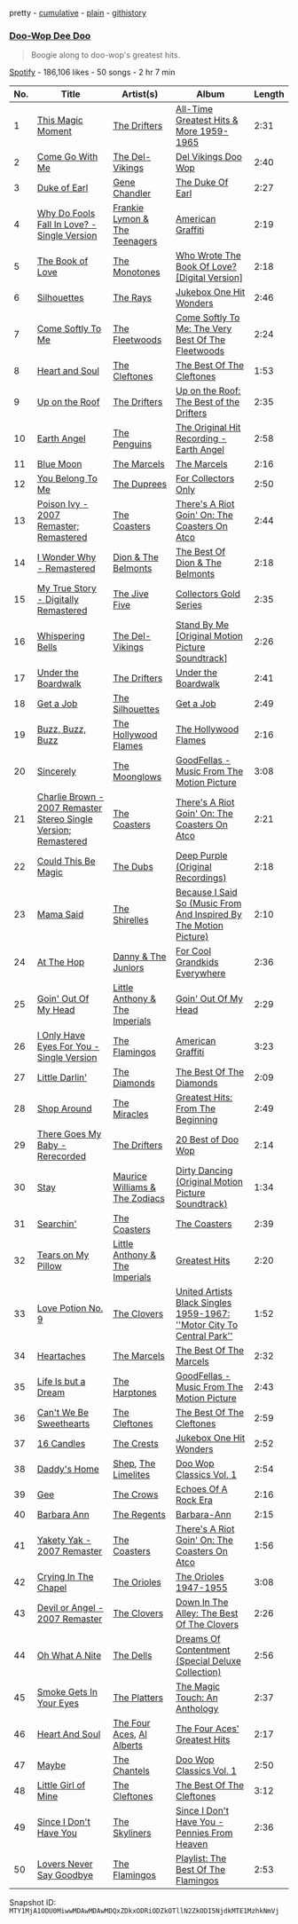 pretty - [cumulative](/playlists/cumulative/37i9dQZF1DX9GxQjEBVviW.md) - [plain](/playlists/plain/37i9dQZF1DX9GxQjEBVviW) - [githistory](https://github.githistory.xyz/mackorone/spotify-playlist-archive/blob/main/playlists/plain/37i9dQZF1DX9GxQjEBVviW)

### [Doo\-Wop Dee Doo](https://open.spotify.com/playlist/37i9dQZF1DX9GxQjEBVviW)

> ​Boogie along to doo\-wop's greatest hits.

[Spotify](https://open.spotify.com/user/spotify) - 186,106 likes - 50 songs - 2 hr 7 min

| No. | Title | Artist(s) | Album | Length |
|---|---|---|---|---|
| 1 | [This Magic Moment](https://open.spotify.com/track/4vBDAxKllafwCMDWD76atv) | [The Drifters](https://open.spotify.com/artist/1FqqOl9itIUpXr4jZPIVoT) | [All\-Time Greatest Hits & More 1959\-1965](https://open.spotify.com/album/4Pazwl8nUfQj49K6xyADQ7) | 2:31 |
| 2 | [Come Go With Me](https://open.spotify.com/track/4eRdlW0SvlRpq285jI9uf5) | [The Del\-Vikings](https://open.spotify.com/artist/10xLCBOlt2NhclsRmrOvX5) | [Del Vikings Doo Wop](https://open.spotify.com/album/0GalVuWWpgt6JrmEb8MwLa) | 2:40 |
| 3 | [Duke of Earl](https://open.spotify.com/track/6Hy22YDN9HJMRlJP1LwnJy) | [Gene Chandler](https://open.spotify.com/artist/52uMkSFt2RVO6XxTEt5VeW) | [The Duke Of Earl](https://open.spotify.com/album/2VmU63FIBsGgQYItCvsYkl) | 2:27 |
| 4 | [Why Do Fools Fall In Love? \- Single Version](https://open.spotify.com/track/0QlHvmgHQ66FFaSbKkVYJM) | [Frankie Lymon & The Teenagers](https://open.spotify.com/artist/40Zt6u0Ig5vXtrq0htgqvt) | [American Graffiti](https://open.spotify.com/album/3ZQMECQRA5pu9YP6LtiiIC) | 2:19 |
| 5 | [The Book of Love](https://open.spotify.com/track/1N131UBLlYAUJNVpHOfEc1) | [The Monotones](https://open.spotify.com/artist/39aV9if9R4QuPZxrJsxc9a) | [Who Wrote The Book Of Love? \[Digital Version\]](https://open.spotify.com/album/2Bpr0LzFjdDjBHKsT9JxOV) | 2:18 |
| 6 | [Silhouettes](https://open.spotify.com/track/5P9EI5iZRctJ0QcarKmraH) | [The Rays](https://open.spotify.com/artist/3owdLGoMpuTwee9KIh1Ibv) | [Jukebox One Hit Wonders](https://open.spotify.com/album/7DtncHfVoKT9zAuP5s6FHE) | 2:46 |
| 7 | [Come Softly To Me](https://open.spotify.com/track/603N4XGJUTbK760GLCvIIs) | [The Fleetwoods](https://open.spotify.com/artist/673J686eeEXMYJorgQ70lX) | [Come Softly To Me: The Very Best Of The Fleetwoods](https://open.spotify.com/album/53Z6bXyBJ7tlRtMettF6Uq) | 2:24 |
| 8 | [Heart and Soul](https://open.spotify.com/track/5XoYj1BbiLSzBjhPoMv09C) | [The Cleftones](https://open.spotify.com/artist/55vDUEAKaeyEYSlzm5rRyf) | [The Best Of The Cleftones](https://open.spotify.com/album/4Ww5jdBeQfopiPnKvbYEcN) | 1:53 |
| 9 | [Up on the Roof](https://open.spotify.com/track/2806jBTs12WAfzFImSxJzL) | [The Drifters](https://open.spotify.com/artist/1FqqOl9itIUpXr4jZPIVoT) | [Up on the Roof: The Best of the Drifters](https://open.spotify.com/album/2hnrAozjkiXgE1Xe2X4Fq3) | 2:35 |
| 10 | [Earth Angel](https://open.spotify.com/track/75Mwp7YsQRk0ZBq1lOdL2T) | [The Penguins](https://open.spotify.com/artist/6lOk7hCr8x3O9vHwylXyHR) | [The Original Hit Recording \- Earth Angel](https://open.spotify.com/album/42sz9A7lXIP7qmMkFh3sOQ) | 2:58 |
| 11 | [Blue Moon](https://open.spotify.com/track/2CghtwfbA6zkqfxRlSsSJG) | [The Marcels](https://open.spotify.com/artist/1JQYskbOoudT9cylam24a3) | [The Marcels](https://open.spotify.com/album/7aRLy6IzAiasWqxy62lubc) | 2:16 |
| 12 | [You Belong To Me](https://open.spotify.com/track/1bgKnEPujoiQzz0pc6gdt7) | [The Duprees](https://open.spotify.com/artist/6nYTjfJFNic9m83TROYHUS) | [For Collectors Only](https://open.spotify.com/album/0pcBefwnYyOH6eaRAQYIRZ) | 2:50 |
| 13 | [Poison Ivy \- 2007 Remaster; Remastered](https://open.spotify.com/track/5sbN2KexToBTtNiuhwysxo) | [The Coasters](https://open.spotify.com/artist/3QZKZBEmr54lAVI5XvmjnM) | [There's A Riot Goin' On: The Coasters On Atco](https://open.spotify.com/album/1oi6aLPgSAwv3352Jtmjku) | 2:44 |
| 14 | [I Wonder Why \- Remastered](https://open.spotify.com/track/5ta9IiShIAlXs38xpdkEaH) | [Dion & The Belmonts](https://open.spotify.com/artist/2loYllWFfoWpoxC5YrJKc4) | [The Best Of Dion & The Belmonts](https://open.spotify.com/album/4XCCPbgyV1L06tIZmQYFwu) | 2:18 |
| 15 | [My True Story \- Digitally Remastered](https://open.spotify.com/track/3V3FNxI4qfqtJUN6NYfE81) | [The Jive Five](https://open.spotify.com/artist/2HWsf577KqaPhXyBFzei7L) | [Collectors Gold Series](https://open.spotify.com/album/1fP6tO7l2L2z68myCVAaE4) | 2:35 |
| 16 | [Whispering Bells](https://open.spotify.com/track/0VRJtAPuTBrYTfAjVp7HD9) | [The Del\-Vikings](https://open.spotify.com/artist/10xLCBOlt2NhclsRmrOvX5) | [Stand By Me \[Original Motion Picture Soundtrack\]](https://open.spotify.com/album/0Yk5DkDnqOtzPuBzTs6fti) | 2:26 |
| 17 | [Under the Boardwalk](https://open.spotify.com/track/65jrjEhWfAvysKfnojk1i0) | [The Drifters](https://open.spotify.com/artist/1FqqOl9itIUpXr4jZPIVoT) | [Under the Boardwalk](https://open.spotify.com/album/7AgI5vniflcbh86Znea7yM) | 2:41 |
| 18 | [Get a Job](https://open.spotify.com/track/21NhrNOfIoakyWISXUMkFN) | [The Silhouettes](https://open.spotify.com/artist/5LmehwqsJa7a4Ya5SaqXpx) | [Get a Job](https://open.spotify.com/album/28pRA1gcndMkuHd0LI9EN9) | 2:49 |
| 19 | [Buzz, Buzz, Buzz](https://open.spotify.com/track/1rhkJsynQ42VnaJanPmNwg) | [The Hollywood Flames](https://open.spotify.com/artist/121nZKKBmAkL8NKaXY0rkC) | [The Hollywood Flames](https://open.spotify.com/album/6ezr8YCNogJhJv0ggSRtET) | 2:16 |
| 20 | [Sincerely](https://open.spotify.com/track/0a80x0s1pnRabaBIZgIZoT) | [The Moonglows](https://open.spotify.com/artist/1sZwQg2rvSlGhkG218SouM) | [GoodFellas \- Music From The Motion Picture](https://open.spotify.com/album/5MfaOJg3VO99QZxvyZC30B) | 3:08 |
| 21 | [Charlie Brown \- 2007 Remaster Stereo Single Version; Remastered](https://open.spotify.com/track/6t83zAQg9Efca1u1DPL930) | [The Coasters](https://open.spotify.com/artist/3QZKZBEmr54lAVI5XvmjnM) | [There's A Riot Goin' On: The Coasters On Atco](https://open.spotify.com/album/1oi6aLPgSAwv3352Jtmjku) | 2:21 |
| 22 | [Could This Be Magic](https://open.spotify.com/track/4OkVQKZpYeuZaCJ7pjNGMc) | [The Dubs](https://open.spotify.com/artist/33rjua7RFjy9GwqKWnbnGJ) | [Deep Purple \(Original Recordings\)](https://open.spotify.com/album/6jul8eX6ZcgkvwVSsfbki1) | 2:18 |
| 23 | [Mama Said](https://open.spotify.com/track/5sGeyWYDvUIF7QjERNCY7L) | [The Shirelles](https://open.spotify.com/artist/0x83OBqixqdCHnStP5VMcn) | [Because I Said So \(Music From And Inspired By The Motion Picture\)](https://open.spotify.com/album/70gDHlCYONYFiaHZj98hLY) | 2:10 |
| 24 | [At The Hop](https://open.spotify.com/track/0X1rGmNiBAdqpkeWlaZbmi) | [Danny & The Juniors](https://open.spotify.com/artist/6Ahm6X9wSKXitavOvu0XzY) | [For Cool Grandkids Everywhere](https://open.spotify.com/album/32xVr7I4Aj0RqHYRTsQx0a) | 2:36 |
| 25 | [Goin' Out Of My Head](https://open.spotify.com/track/538IUnkjiDgU9Ndhf1wN2f) | [Little Anthony & The Imperials](https://open.spotify.com/artist/3PF1KBeHYb14yKgsiE693V) | [Goin' Out Of My Head](https://open.spotify.com/album/1b5ALXWfAgs3hBrQRD4LMK) | 2:29 |
| 26 | [I Only Have Eyes For You \- Single Version](https://open.spotify.com/track/3pHKy8Vmwi52p7V9ADdmTU) | [The Flamingos](https://open.spotify.com/artist/6iygtKnPG7TRvDaTYcLOd6) | [American Graffiti](https://open.spotify.com/album/3ZQMECQRA5pu9YP6LtiiIC) | 3:23 |
| 27 | [Little Darlin'](https://open.spotify.com/track/0f7JTPN46BnWiRGb5A1fft) | [The Diamonds](https://open.spotify.com/artist/3s9kaLrpplvv4vIzZBYPga) | [The Best Of The Diamonds](https://open.spotify.com/album/5zsNB8XxgBrMHJeQjYJ7QH) | 2:09 |
| 28 | [Shop Around](https://open.spotify.com/track/1VMncXCJ34SIAosUKhzjHy) | [The Miracles](https://open.spotify.com/artist/6TqQLejnHXMGr7KcegxUND) | [Greatest Hits: From The Beginning](https://open.spotify.com/album/5XmTHDRdxXFdrctu02TLMP) | 2:49 |
| 29 | [There Goes My Baby \- Rerecorded](https://open.spotify.com/track/3ntA3FI3FR18yPO9snKvZ3) | [The Drifters](https://open.spotify.com/artist/1FqqOl9itIUpXr4jZPIVoT) | [20 Best of Doo Wop](https://open.spotify.com/album/7q4HXnmWEyMJLQIqnGZTH5) | 2:14 |
| 30 | [Stay](https://open.spotify.com/track/5R2DZitRTDYtrkCoJiddct) | [Maurice Williams & The Zodiacs](https://open.spotify.com/artist/43BgumF6B7s0W2mhVkmVO4) | [Dirty Dancing \(Original Motion Picture Soundtrack\)](https://open.spotify.com/album/0mtLFaQ3hL371jsNraRo9g) | 1:34 |
| 31 | [Searchin'](https://open.spotify.com/track/5DCqNn752dBJbjM6LEtQJU) | [The Coasters](https://open.spotify.com/artist/3QZKZBEmr54lAVI5XvmjnM) | [The Coasters](https://open.spotify.com/album/3HRX7bzilG4zT8CZ6KTdtO) | 2:39 |
| 32 | [Tears on My Pillow](https://open.spotify.com/track/07ePHsQ0SopWrnCbNjNC2D) | [Little Anthony & The Imperials](https://open.spotify.com/artist/3PF1KBeHYb14yKgsiE693V) | [Greatest Hits](https://open.spotify.com/album/5f1KMzQPkGnHOerwnOkHSV) | 2:20 |
| 33 | [Love Potion No\. 9](https://open.spotify.com/track/4Frd6VT1lsdjiwfAQaSldS) | [The Clovers](https://open.spotify.com/artist/0ckkj0a9CvIJr4h84B0OlN) | [United Artists Black Singles 1959\-1967: ''Motor City To Central Park''](https://open.spotify.com/album/0QIsqKfh4h5dWicuHWSxOC) | 1:52 |
| 34 | [Heartaches](https://open.spotify.com/track/3BfRMHhQlhDJYaiULVPgvS) | [The Marcels](https://open.spotify.com/artist/1JQYskbOoudT9cylam24a3) | [The Best Of The Marcels](https://open.spotify.com/album/3rgajlw95Z2hWWggHCUkRa) | 2:32 |
| 35 | [Life Is but a Dream](https://open.spotify.com/track/6CJnPLGcsyFErEoJb6gHFK) | [The Harptones](https://open.spotify.com/artist/3ldj7TJdwN9Ei96ZIUU3M7) | [GoodFellas \- Music From The Motion Picture](https://open.spotify.com/album/5MfaOJg3VO99QZxvyZC30B) | 2:43 |
| 36 | [Can't We Be Sweethearts](https://open.spotify.com/track/6vF8EUUjVNkKf1Yb2lmovx) | [The Cleftones](https://open.spotify.com/artist/55vDUEAKaeyEYSlzm5rRyf) | [The Best Of The Cleftones](https://open.spotify.com/album/4Ww5jdBeQfopiPnKvbYEcN) | 2:59 |
| 37 | [16 Candles](https://open.spotify.com/track/4FgGZFdLekTIjocfAu9Mxd) | [The Crests](https://open.spotify.com/artist/64vw6q9ZBTop3Tf2ol1x4U) | [Jukebox One Hit Wonders](https://open.spotify.com/album/7DtncHfVoKT9zAuP5s6FHE) | 2:52 |
| 38 | [Daddy's Home](https://open.spotify.com/track/6pLYCkA0j6dcjMSP4IrgxW) | [Shep](https://open.spotify.com/artist/4FrUg4jMTAlZHhBsOIYGJV), [The Limelites](https://open.spotify.com/artist/2pEAs011HTyChRqX8VR8lW) | [Doo Wop Classics Vol\. 1](https://open.spotify.com/album/74o0BLyhgBt6bvNqflYNmp) | 2:54 |
| 39 | [Gee](https://open.spotify.com/track/2FmGxujlxCoOMFLEY6XQ9W) | [The Crows](https://open.spotify.com/artist/2zee4amgZunaTl3YyLz1iG) | [Echoes Of A Rock Era](https://open.spotify.com/album/61w6Wg7Xli7dxZx2GrTZgi) | 2:16 |
| 40 | [Barbara Ann](https://open.spotify.com/track/44iYHhqsZumnQedqNtOK6x) | [The Regents](https://open.spotify.com/artist/3ukGXal9ZRsjAUSRL6fRDn) | [Barbara\-Ann](https://open.spotify.com/album/6DP5bJB1hGXFSuZFz9fWPB) | 2:15 |
| 41 | [Yakety Yak \- 2007 Remaster](https://open.spotify.com/track/3Lbxie6whOW4eMt4jtI32k) | [The Coasters](https://open.spotify.com/artist/3QZKZBEmr54lAVI5XvmjnM) | [There's A Riot Goin' On: The Coasters On Atco](https://open.spotify.com/album/1oi6aLPgSAwv3352Jtmjku) | 1:56 |
| 42 | [Crying In The Chapel](https://open.spotify.com/track/35vjuw2ttf6OL5vFXY9w5v) | [The Orioles](https://open.spotify.com/artist/4Am5deuAhDuKUJgXmoCQzj) | [The Orioles 1947\-1955](https://open.spotify.com/album/65RsqV8nJL5rPzAkzKjjWa) | 3:08 |
| 43 | [Devil or Angel \- 2007 Remaster](https://open.spotify.com/track/1YKj6Yx5bHj15lThWYkKCz) | [The Clovers](https://open.spotify.com/artist/0ckkj0a9CvIJr4h84B0OlN) | [Down In The Alley: The Best Of The Clovers](https://open.spotify.com/album/39FLNjOqur5u3WbvsoFg6S) | 2:26 |
| 44 | [Oh What A Nite](https://open.spotify.com/track/1S5eC9PiwzHG6QkVeQYbWn) | [The Dells](https://open.spotify.com/artist/0wbrRIw2po5DV4LeaHw55S) | [Dreams Of Contentment \(Special Deluxe Collection\)](https://open.spotify.com/album/1d010u6FB9UIUlk2P9BRYI) | 2:56 |
| 45 | [Smoke Gets In Your Eyes](https://open.spotify.com/track/1jTkRvUHQhh2v77G5KOyYW) | [The Platters](https://open.spotify.com/artist/6KWcxMWVNVIYbdOQyJtsSy) | [The Magic Touch: An Anthology](https://open.spotify.com/album/6qV2qBClHsKwdfbzQfBUFC) | 2:37 |
| 46 | [Heart And Soul](https://open.spotify.com/track/6UVPuIgNTVNpqyX3YGoj1T) | [The Four Aces](https://open.spotify.com/artist/542GsScaNnc2Ed8yokKLsy), [Al Alberts](https://open.spotify.com/artist/4WDWA8qWhjKvr40baPlxsq) | [The Four Aces' Greatest Hits](https://open.spotify.com/album/6GfLyMNLMpMayW8kqBDUaL) | 2:17 |
| 47 | [Maybe](https://open.spotify.com/track/3OQws3wO9koGb1g2QP2YsN) | [The Chantels](https://open.spotify.com/artist/08kLJJHCIH3KZGk4FZmWSK) | [Doo Wop Classics Vol\. 1](https://open.spotify.com/album/74o0BLyhgBt6bvNqflYNmp) | 2:50 |
| 48 | [Little Girl of Mine](https://open.spotify.com/track/6YI7hHSjotVuw7czjRNCBN) | [The Cleftones](https://open.spotify.com/artist/55vDUEAKaeyEYSlzm5rRyf) | [The Best Of The Cleftones](https://open.spotify.com/album/4Ww5jdBeQfopiPnKvbYEcN) | 3:12 |
| 49 | [Since I Don't Have You](https://open.spotify.com/track/5zgzOyEZPoeQwmXFzW0bPn) | [The Skyliners](https://open.spotify.com/artist/4JeG1IusHcsL2owYnsJ7wk) | [Since I Don't Have You \- Pennies From Heaven](https://open.spotify.com/album/720l9qVPyWsc95YUwR01HE) | 2:36 |
| 50 | [Lovers Never Say Goodbye](https://open.spotify.com/track/1XDKn16I6tc1PNpXf58y3t) | [The Flamingos](https://open.spotify.com/artist/6iygtKnPG7TRvDaTYcLOd6) | [Playlist: The Best Of The Flamingos](https://open.spotify.com/album/4jwec58eQ4tIr8YWKdxyjg) | 2:53 |

Snapshot ID: `MTY1MjA1ODU0MiwwMDAwMDAwMDQxZDkxODRiODZkOTllN2ZkODI5NjdkMTE1MzhkNmVj`
